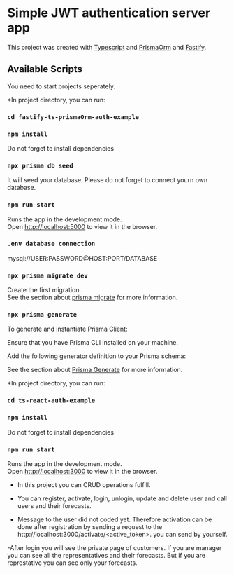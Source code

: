 # Simple JWT authentication server app

This project was created with [Typescript](https://www.typescriptlang.org/) and [PrismaOrm](https://www.prisma.io/) and  [Fastify](https://www.fastify.io/).

## Available Scripts

You need to start projects seperately.

*In project directory, you can run:

### `cd fastify-ts-prismaOrm-auth-example`


### `npm install`
Do not forget to install dependencies

### `npx prisma db seed`
It will seed your database. Please do not forget to connect yourn own database.

### `npm run start`

Runs the app in the development mode.\
Open [http://localhost:5000](http://localhost:5000) to view it in the browser.


### `.env database connection`

mysql://USER:PASSWORD@HOST:PORT/DATABASE


### `npx prisma migrate dev`

Create the first migration.\
See the section about [prisma migrate](https://www.prisma.io/docs/concepts/components/prisma-migrate) for more information.

### `npx prisma generate`

To generate and instantiate Prisma Client:

Ensure that you have Prisma CLI installed on your machine.

Add the following generator definition to your Prisma schema:

See the section about [Prisma Generate](https://www.prisma.io/docs/concepts/components/prisma-client/working-with-prismaclient/generating-prisma-client) for more information.


*In project directory, you can run:

### `cd ts-react-auth-example`


### `npm install`
Do not forget to install dependencies


### `npm run start`

Runs the app in the development mode.\
Open [http://localhost:3000](http://localhost:3000) to view it in the browser.



- In this project you can CRUD operations fulfill.

- You can register, activate, login, unlogin, update and delete user and call users and their forecasts.

- Message to the user did not coded yet. Therefore activation can be done after registration by sending a request to the http://localhost:3000/activate/<active_token>. you can send by yourself.

-After login you will see the private page of customers. If you are manager you can see all the representatives and their forecasts. But if you are represtative you can see only your forecasts. 




